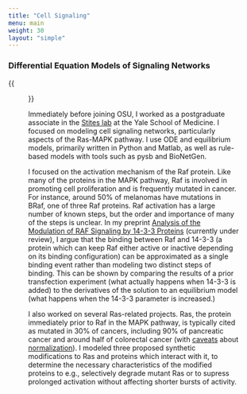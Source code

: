 ```yaml
---
title: "Cell Signaling"
menu: main
weight: 30
layout: "simple"
---
```


### Differential Equation Models of Signaling Networks

{{<figure
    src="images/raf-diagram.png"
    alt="A chemical diagram, representing different states of Raf and 14-3-3 through the positions of colored blobs. Arrows labeled with reaction constant names connect different states."
    class="center"
    caption="A cartoon of some of the protein-protein interactions involved in activating Raf.">}}


Immediately before joining OSU, I worked as a postgraduate associate in the
[Stites lab](https://www.stiteslab.org/) at the Yale School of
Medicine. I focused on modeling cell signaling networks,
particularly aspects of the Ras-MAPK pathway. I use ODE and equilibrium
models, primarily written in Python and Matlab, as well as rule-based models
with tools such as pysb and BioNetGen.

I focused on the activation mechanism of the Raf protein.
Like many of the proteins in the MAPK pathway, Raf is involved in promoting
cell proliferation and is frequently mutated in cancer. For instance, around 50% of
melanomas have mutations in BRaf, one of three Raf proteins. 
Raf activation has a large number of known steps, but the order and importance of many of 
the steps is unclear. In my preprint 
[Analysis of the Modulation of RAF Signaling by 14-3-3 Proteins](https://www.biorxiv.org/content/10.1101/2024.07.16.603736v1) (currently under review), 
I argue that the binding between Raf and 14-3-3 (a protein which can keep Raf either active
or inactive depending on its binding configuration) can be approximated as a single binding
event rather than modeling two distinct steps of binding. This can be shown by comparing 
the results of a prior transfection experiment (what actually happens when 14-3-3 is added)
to the derivatives of the solution to an equilibrium model (what happens when the 14-3-3
parameter is increased.)

I also worked on several Ras-related projects. Ras, the protein immediately prior to Raf
in the MAPK pathway, is typically cited as mutated in 30% of cancers, including 90% of 
pancreatic cancer and around half of colorectal cancer 
(with [caveats](https://aacrjournals.org/cancerres/article/72/10/2457/575860/A-Comprehensive-Survey-of-Ras-Mutations-in) 
about [normalization](https://doi.org/10.1038/s41467-021-26213-y)).
I modeled three proposed synthetic modifications to Ras and proteins which interact with 
it, to determine the necessary characteristics of the modified proteins to e.g., 
selectively degrade mutant Ras or to supress prolonged activation without affecting 
shorter bursts of activity.
